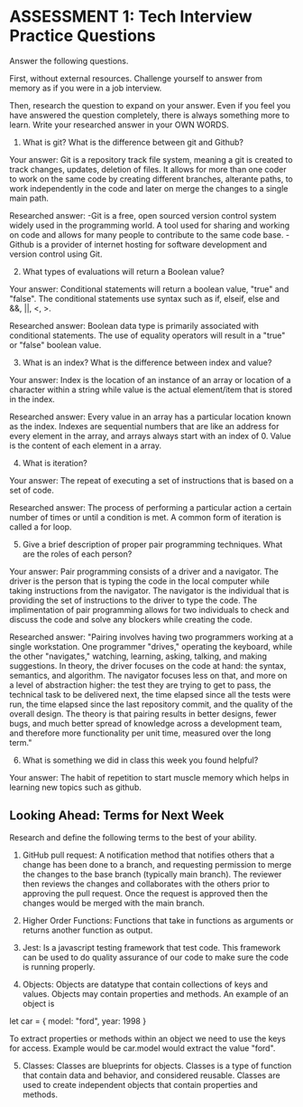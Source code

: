 # ASSESSMENT 1: Tech Interview Practice Questions
Answer the following questions.

First, without external resources. Challenge yourself to answer from memory as if you were in a job interview.

Then, research the question to expand on your answer. Even if you feel you have answered the question completely, there is always something more to learn. Write your researched answer in your OWN WORDS.

1. What is git? What is the difference between git and Github?

  Your answer:
Git is a repository track file system, meaning a git is created to track changes, updates, deletion of files. It allows for more than one coder to work on the same code by creating different branches, alterante paths, to work independently in the code and later on merge the changes to a single main path.

  Researched answer:
-Git is a free, open sourced version control system widely used in the programming world. A tool used for sharing and working on code and allows for many people to contribute to the same code base.
-Github is a provider of internet hosting for software development and version control using Git.


2. What types of evaluations will return a Boolean value?

  Your answer:
Conditional statements will return a boolean value, "true" and "false". The conditional statements use syntax such as if,
elseif, else and  &&, ||, <, >. 

  Researched answer:
Boolean data type is primarily associated with conditional statements. The use of equality operators will result in a "true" or "false" boolean value.



3. What is an index? What is the difference between index and value?

  Your answer:
  Index is the location of an instance of an array or location of a character within a string while value is the actual element/item that is stored in the index.

  Researched answer:
Every value in an array has a particular location known as the index. Indexes are sequential numbers that are like an address for every element in the array, and arrays always start with an index of 0. Value is the content of each element in a array.


4. What is iteration?

  Your answer:
The repeat of executing a set of instructions that is based on a set of code. 

  Researched answer:
The process of performing a particular action a certain number of times or until a condition is met. A common
form of iteration is called a for loop.


5. Give a brief description of proper pair programming techniques. What are the roles of each person?

  Your answer: Pair programming consists of a driver and a navigator. The driver is the person that is typing the code in the local computer while taking instructions from the navigator. The navigator is the individual that is providing the set of instructions to the driver to type the code. The implimentation of pair programming allows for two individuals to check and discuss the code and solve any blockers while creating the code. 

  Researched answer:
"Pairing involves having two programmers working at a single workstation. One programmer "drives," operating the keyboard, while the other "navigates," watching, learning, asking, talking, and making suggestions. In theory, the driver focuses on the code at hand: the syntax, semantics, and algorithm. The navigator focuses less on that, and more on a level of abstraction higher: the test they are trying to get to pass, the technical task to be delivered next, the time elapsed since all the tests were run, the time elapsed since the last repository commit, and the quality of the overall design. The theory is that pairing results in better designs, fewer bugs, and much better spread of knowledge across a development team, and therefore more functionality per unit time, measured over the long term."


6. What is something we did in class this week you found helpful?  

  Your answer:
The habit of repetition to start muscle memory which helps in learning new topics such as github.


## Looking Ahead: Terms for Next Week

Research and define the following terms to the best of your ability.

1. GitHub pull request:
A notification method that notifies others that a change has been done to a branch, and requesting permission to merge the changes to the base branch (typically main branch). The reviewer then reviews the changes and collaborates with the others prior to approving the pull request. Once the request is approved then the changes would be merged with the main branch.

2. Higher Order Functions:
Functions that take in functions as arguments or returns another function as output.


3. Jest:
Is a javascript testing framework that test code. This framework can be used to do quality assurance of our code to make sure the code is running properly.

4. Objects:
Objects are datatype that contain collections of keys and values. Objects may contain properties and methods.
An example of an object is

let car = {
model: "ford",
year: 1998
}

To extract properties or methods within an object we need to use the keys for access. Example would be 
car.model would extract the value "ford".

5. Classes:
Classes are blueprints for objects. Classes is a type of function that contain data and behavior, and considered reusable. Classes are used to create independent objects that contain properties and methods. 